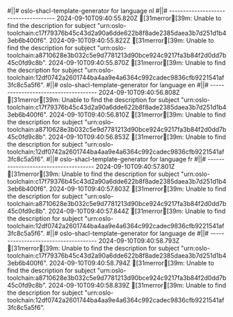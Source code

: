 #||# oslo-shacl-template-generator for language nl
#||# -------------------------------------
2024-09-10T09:40:55.820Z [31merror[39m: Unable to find the description for subject "urn:oslo-toolchain:c17f79376b45c43d2a90a6dde622b8f8ade2385daea3b7d251d1b43eb6b400f6".
2024-09-10T09:40:55.822Z [31merror[39m: Unable to find the description for subject "urn:oslo-toolchain:a8710628e3b032c5e9d7781213d90bce924c9217fa3b84f2d0dd7b45c0fd9c8b".
2024-09-10T09:40:55.870Z [31merror[39m: Unable to find the description for subject "urn:oslo-toolchain:12df0742a2601744ba4aa9e4a6364c992cadec9836cfb9221541af3fc8c5a5f6".
#||# oslo-shacl-template-generator for language en
#||# -------------------------------------
2024-09-10T09:40:56.808Z [31merror[39m: Unable to find the description for subject "urn:oslo-toolchain:c17f79376b45c43d2a90a6dde622b8f8ade2385daea3b7d251d1b43eb6b400f6".
2024-09-10T09:40:56.810Z [31merror[39m: Unable to find the description for subject "urn:oslo-toolchain:a8710628e3b032c5e9d7781213d90bce924c9217fa3b84f2d0dd7b45c0fd9c8b".
2024-09-10T09:40:56.853Z [31merror[39m: Unable to find the description for subject "urn:oslo-toolchain:12df0742a2601744ba4aa9e4a6364c992cadec9836cfb9221541af3fc8c5a5f6".
#||# oslo-shacl-template-generator for language fr
#||# -------------------------------------
2024-09-10T09:40:57.801Z [31merror[39m: Unable to find the description for subject "urn:oslo-toolchain:c17f79376b45c43d2a90a6dde622b8f8ade2385daea3b7d251d1b43eb6b400f6".
2024-09-10T09:40:57.803Z [31merror[39m: Unable to find the description for subject "urn:oslo-toolchain:a8710628e3b032c5e9d7781213d90bce924c9217fa3b84f2d0dd7b45c0fd9c8b".
2024-09-10T09:40:57.844Z [31merror[39m: Unable to find the description for subject "urn:oslo-toolchain:12df0742a2601744ba4aa9e4a6364c992cadec9836cfb9221541af3fc8c5a5f6".
#||# oslo-shacl-template-generator for language de
#||# -------------------------------------
2024-09-10T09:40:58.793Z [31merror[39m: Unable to find the description for subject "urn:oslo-toolchain:c17f79376b45c43d2a90a6dde622b8f8ade2385daea3b7d251d1b43eb6b400f6".
2024-09-10T09:40:58.794Z [31merror[39m: Unable to find the description for subject "urn:oslo-toolchain:a8710628e3b032c5e9d7781213d90bce924c9217fa3b84f2d0dd7b45c0fd9c8b".
2024-09-10T09:40:58.839Z [31merror[39m: Unable to find the description for subject "urn:oslo-toolchain:12df0742a2601744ba4aa9e4a6364c992cadec9836cfb9221541af3fc8c5a5f6".
